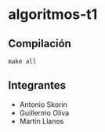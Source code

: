 # algoritmos-t1

## Compilación
``make all``

## Integrantes
- Antonio Skorin
- Guillermo Oliva
- Martín Llanos